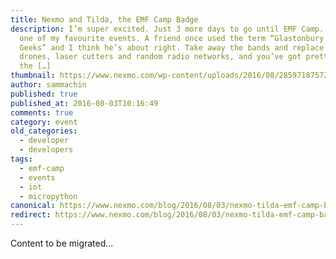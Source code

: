 ```yaml
---
title: Nexmo and Tilda, the EMF Camp Badge
description: I’m super excited. Just 3 more days to go until EMF Camp. EMF is
  one of my favourite events. A friend once used the term “Glastonbury for
  Geeks” and I think he’s about right. Take away the bands and replace it with
  drones, laser cutters and random radio networks, and you’ve got pretty much
  the […]
thumbnail: https://www.nexmo.com/wp-content/uploads/2016/08/28597187572_94cf9fcaf4_z-1.jpg
author: sammachin
published: true
published_at: 2016-08-03T10:16:49
comments: true
category: event
old_categories:
  - developer
  - developers
tags:
  - emf-camp
  - events
  - iot
  - micropython
canonical: https://www.nexmo.com/blog/2016/08/03/nexmo-tilda-emf-camp-badge
redirect: https://www.nexmo.com/blog/2016/08/03/nexmo-tilda-emf-camp-badge
---
```

Content to be migrated...